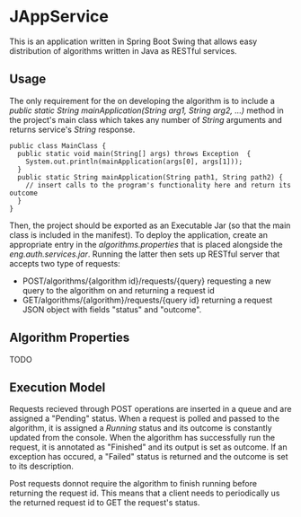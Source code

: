 # JAppService
This is an application written in Spring Boot Swing that allows easy distribution of algorithms written in Java as RESTful services.

## Usage
The only requirement for the on developing the algorithm is to include a *public static String mainApplication(String arg1, String arg2, ...)* method in the project's main class which takes any number of *String* arguments and returns service's *String* response.

```
public class MainClass {
  public static void main(String[] args) throws Exception  {
    System.out.println(mainApplication(args[0], args[1]));
  }
  public static String mainApplication(String path1, String path2) {
    // insert calls to the program's functionality here and return its outcome
  }
}
```

Then, the project should be exported as an Executable Jar (so that the main class is included in the manifest). To deploy the application, create an appropriate entry in the *algorithms.properties* that is placed alongside the *eng.auth.services.jar*. Running the latter then sets up RESTful server that accepts two type of requests:
- POST/algorithms/{algorithm id}/requests/{query} requesting a new query to the algorithm on and returning a request id
- GET/algorithms/{algorithm}/requests/{query id} returning a request JSON object with fields "status" and "outcome".

## Algorithm Properties
TODO

## Execution Model
Requests recieved through POST operations are inserted in a queue and are assigned a "Pending" status. When a request is polled and passed to the algorithm, it is assigned a *Running* status and its outcome is constantly updated from the console. When the algorithm has successfully run the request, it is annotated as "Finished" and its output is set as outcome. If an exception has occured, a "Failed" status is returned and the outcome is set to its description.

Post requests donnot require the algorithm to finish running before returning the request id. This means that a client needs to periodically us the returned request id to GET the request's status.
